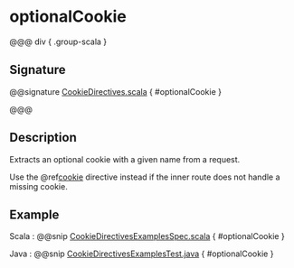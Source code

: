 # optionalCookie

@@@ div { .group-scala }

## Signature

@@signature [CookieDirectives.scala](/akka-http/src/main/scala/akka/http/scaladsl/server/directives/CookieDirectives.scala) { #optionalCookie }

@@@

## Description

Extracts an optional cookie with a given name from a request.

Use the @ref[cookie](cookie.md) directive instead if the inner route does not handle a missing cookie.

## Example

Scala
:  @@snip [CookieDirectivesExamplesSpec.scala]($test$/scala/docs/http/scaladsl/server/directives/CookieDirectivesExamplesSpec.scala) { #optionalCookie }

Java
:  @@snip [CookieDirectivesExamplesTest.java]($test$/java/docs/http/javadsl/server/directives/CookieDirectivesExamplesTest.java) { #optionalCookie }
